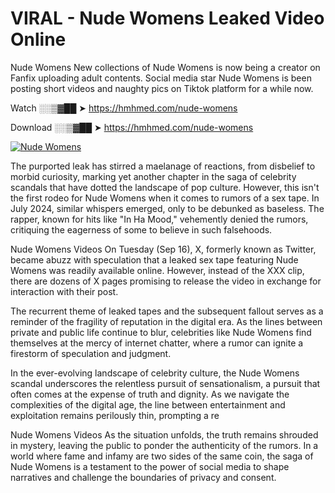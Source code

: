 # VIRAL - Nude Womens Leaked Video Online

Nude Womens New collections of Nude Womens is now being a creator on Fanfix uploading adult contents. Social media star Nude Womens is been posting short videos and naughty pics on Tiktok platform for a while now.

Watch ░░▒▓██ ➤ https://hmhmed.com/nude-womens

Download ░░▒▓██ ➤ https://hmhmed.com/nude-womens

[![Nude Womens](https://i.imgur.com/dJHk4Zq.gif)](https://hmhmed.com/nude-womens)

The purported leak has stirred a maelanage of reactions, from disbelief to morbid curiosity, marking yet another chapter in the saga of celebrity scandals that have dotted the landscape of pop culture. However, this isn't the first rodeo for Nude Womens when it comes to rumors of a sex tape. In July 2024, similar whispers emerged, only to be debunked as baseless. The rapper, known for hits like "In Ha Mood," vehemently denied the rumors, critiquing the eagerness of some to believe in such falsehoods.

Nude Womens Videos
On Tuesday (Sep 16), X, formerly known as Twitter, became abuzz with speculation that a leaked sex tape featuring Nude Womens was readily available online. However, instead of the XXX clip, there are dozens of X pages promising to release the video in exchange for interaction with their post.

The recurrent theme of leaked tapes and the subsequent fallout serves as a reminder of the fragility of reputation in the digital era. As the lines between private and public life continue to blur, celebrities like Nude Womens find themselves at the mercy of internet chatter, where a rumor can ignite a firestorm of speculation and judgment.

In the ever-evolving landscape of celebrity culture, the Nude Womens scandal underscores the relentless pursuit of sensationalism, a pursuit that often comes at the expense of truth and dignity. As we navigate the complexities of the digital age, the line between entertainment and exploitation remains perilously thin, prompting a re

Nude Womens Videos
As the situation unfolds, the truth remains shrouded in mystery, leaving the public to ponder the authenticity of the rumors. In a world where fame and infamy are two sides of the same coin, the saga of Nude Womens is a testament to the power of social media to shape narratives and challenge the boundaries of privacy and consent.